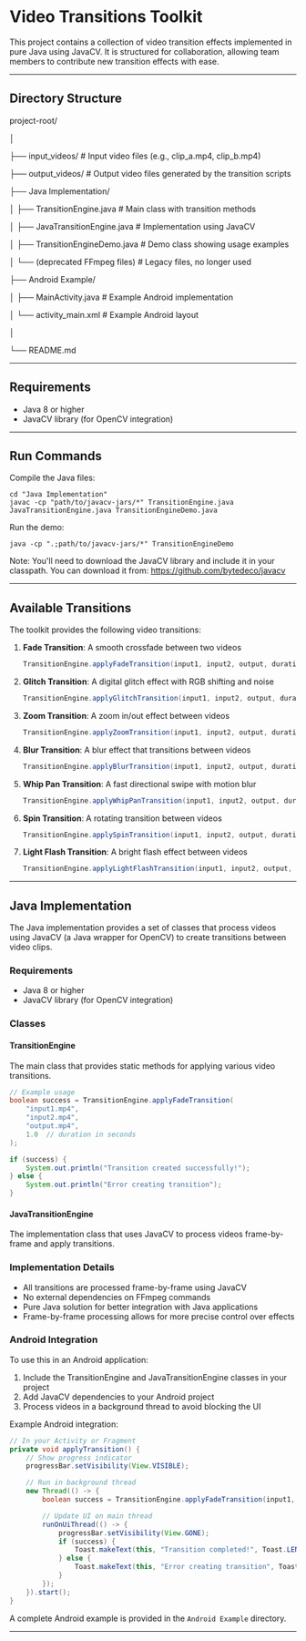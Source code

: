 # Video Transitions Toolkit

This project contains a collection of video transition effects implemented in pure Java using JavaCV. It is structured for collaboration, allowing team members to contribute new transition effects with ease.

-----------------------------------------------------
##  Directory Structure

project-root/

│

├── input_videos/     # Input video files (e.g., clip_a.mp4, clip_b.mp4)

├── output_videos/    # Output video files generated by the transition scripts

├── Java Implementation/

│   ├── TransitionEngine.java       # Main class with transition methods

│   ├── JavaTransitionEngine.java   # Implementation using JavaCV

│   ├── TransitionEngineDemo.java   # Demo class showing usage examples

│   └── (deprecated FFmpeg files)   # Legacy files, no longer used

├── Android Example/

│   ├── MainActivity.java           # Example Android implementation

│   └── activity_main.xml           # Example Android layout

│

└── README.md

-----------------------------------------------------


## Requirements

- Java 8 or higher
- JavaCV library (for OpenCV integration)


-----------------------------------------------------

## Run Commands

Compile the Java files:
```
cd "Java Implementation"
javac -cp "path/to/javacv-jars/*" TransitionEngine.java JavaTransitionEngine.java TransitionEngineDemo.java
```

Run the demo:
```
java -cp ".;path/to/javacv-jars/*" TransitionEngineDemo
```

Note: You'll need to download the JavaCV library and include it in your classpath. You can download it from: https://github.com/bytedeco/javacv

-----------------------------------------------------

## Available Transitions

The toolkit provides the following video transitions:

1. **Fade Transition**: A smooth crossfade between two videos
   ```java
   TransitionEngine.applyFadeTransition(input1, input2, output, duration);
   ```

2. **Glitch Transition**: A digital glitch effect with RGB shifting and noise
   ```java
   TransitionEngine.applyGlitchTransition(input1, input2, output, duration, glitchStrength);
   ```

3. **Zoom Transition**: A zoom in/out effect between videos
   ```java
   TransitionEngine.applyZoomTransition(input1, input2, output, duration, zoomFactor);
   ```

4. **Blur Transition**: A blur effect that transitions between videos
   ```java
   TransitionEngine.applyBlurTransition(input1, input2, output, duration, maxBlur);
   ```

5. **Whip Pan Transition**: A fast directional swipe with motion blur
   ```java
   TransitionEngine.applyWhipPanTransition(input1, input2, output, duration, direction, blurStrength);
   ```

6. **Spin Transition**: A rotating transition between videos
   ```java
   TransitionEngine.applySpinTransition(input1, input2, output, duration);
   ```

7. **Light Flash Transition**: A bright flash effect between videos
   ```java
   TransitionEngine.applyLightFlashTransition(input1, input2, output, duration);
   ```


-----------------------------------------------------

## Java Implementation

The Java implementation provides a set of classes that process videos using JavaCV (a Java wrapper for OpenCV) to create transitions between video clips.

### Requirements

- Java 8 or higher
- JavaCV library (for OpenCV integration)

### Classes

#### TransitionEngine

The main class that provides static methods for applying various video transitions.

```java
// Example usage
boolean success = TransitionEngine.applyFadeTransition(
    "input1.mp4",
    "input2.mp4",
    "output.mp4",
    1.0  // duration in seconds
);

if (success) {
    System.out.println("Transition created successfully!");
} else {
    System.out.println("Error creating transition");
}
```

#### JavaTransitionEngine

The implementation class that uses JavaCV to process videos frame-by-frame and apply transitions.

### Implementation Details

- All transitions are processed frame-by-frame using JavaCV
- No external dependencies on FFmpeg commands
- Pure Java solution for better integration with Java applications
- Frame-by-frame processing allows for more precise control over effects

### Android Integration

To use this in an Android application:

1. Include the TransitionEngine and JavaTransitionEngine classes in your project
2. Add JavaCV dependencies to your Android project
3. Process videos in a background thread to avoid blocking the UI

Example Android integration:

```java
// In your Activity or Fragment
private void applyTransition() {
    // Show progress indicator
    progressBar.setVisibility(View.VISIBLE);

    // Run in background thread
    new Thread(() -> {
        boolean success = TransitionEngine.applyFadeTransition(input1, input2, output, 1.0);

        // Update UI on main thread
        runOnUiThread(() -> {
            progressBar.setVisibility(View.GONE);
            if (success) {
                Toast.makeText(this, "Transition completed!", Toast.LENGTH_SHORT).show();
            } else {
                Toast.makeText(this, "Error creating transition", Toast.LENGTH_SHORT).show();
            }
        });
    }).start();
}
```

A complete Android example is provided in the `Android Example` directory.

-----------------------------------------------------